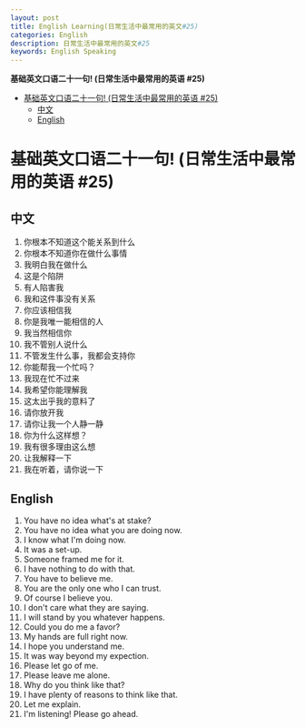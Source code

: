 ```yaml
---
layout: post
title: English Learning(日常生活中最常用的英文#25)
categories: English
description: 日常生活中最常用的英文#25
keywords: English Speaking
---
```


<!-- START doctoc generated TOC please keep comment here to allow auto update -->
<!-- DON'T EDIT THIS SECTION, INSTEAD RE-RUN doctoc TO UPDATE -->
**基础英文口语二十一句! (日常生活中最常用的英语 #25)**

- [基础英文口语二十一句! (日常生活中最常用的英语 #25)](#%E5%9F%BA%E7%A1%80%E8%8B%B1%E6%96%87%E5%8F%A3%E8%AF%AD%E4%BA%8C%E5%8D%81%E4%B8%80%E5%8F%A5-%E6%97%A5%E5%B8%B8%E7%94%9F%E6%B4%BB%E4%B8%AD%E6%9C%80%E5%B8%B8%E7%94%A8%E7%9A%84%E8%8B%B1%E8%AF%AD-25)
  - [中文](#%E4%B8%AD%E6%96%87)
  - [English](#english)

<!-- END doctoc generated TOC please keep comment here to allow auto update -->

# 基础英文口语二十一句! (日常生活中最常用的英语 #25)
## 中文
1. 你根本不知道这个能关系到什么
2. 你根本不知道你在做什么事情
3. 我明白我在做什么
4. 这是个陷阱
5. 有人陷害我
6. 我和这件事没有关系
7. 你应该相信我
8. 你是我唯一能相信的人
9. 我当然相信你
10. 我不管别人说什么
11. 不管发生什么事，我都会支持你
12. 你能帮我一个忙吗？
13. 我现在忙不过来
14. 我希望你能理解我
15. 这太出乎我的意料了
16. 请你放开我
17. 请你让我一个人静一静
18. 你为什么这样想？
19. 我有很多理由这么想
20. 让我解释一下
21. 我在听着，请你说一下


## English
1. You have no idea what's at stake?
2. You have no idea what you are doing now.
3. I know what I'm doing now.
4. It was a set-up.
5. Someone framed me for it.
6. I have nothing to do with that.
7. You have to believe me.
8. You are the only one who I can trust.
9. Of course I believe you.
10. I don't care what they are saying.
11. I will stand by you whatever happens.
12. Could you do me a favor?
13. My hands are full right now.
14. I hope you understand me.
15. It was way beyond my expection.
16. Please let go of me.
17. Please leave me alone.
18. Why do you think like that?
19. I have plenty of reasons to think like that.
20. Let me explain.
21. I'm listening! Please go ahead.
